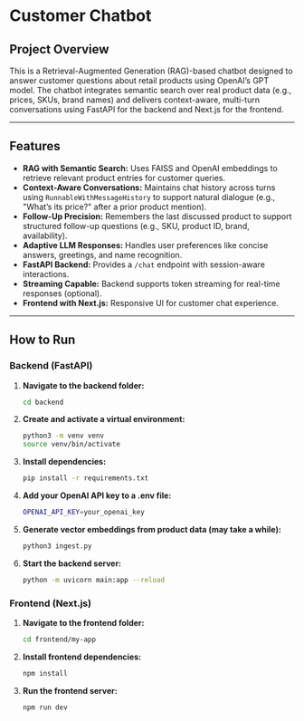 
# Customer Chatbot

## Project Overview

This is a Retrieval-Augmented Generation (RAG)-based chatbot designed to answer customer questions about retail products using OpenAI’s GPT model. The chatbot integrates semantic search over real product data (e.g., prices, SKUs, brand names) and delivers context-aware, multi-turn conversations using FastAPI for the backend and Next.js for the frontend.

---

## Features

- **RAG with Semantic Search:** Uses FAISS and OpenAI embeddings to retrieve relevant product entries for customer queries.
- **Context-Aware Conversations:** Maintains chat history across turns using `RunnableWithMessageHistory` to support natural dialogue (e.g., "What’s its price?" after a prior product mention).
- **Follow-Up Precision:** Remembers the last discussed product to support structured follow-up questions (e.g., SKU, product ID, brand, availability).
- **Adaptive LLM Responses:** Handles user preferences like concise answers, greetings, and name recognition.
- **FastAPI Backend:** Provides a `/chat` endpoint with session-aware interactions.
- **Streaming Capable:** Backend supports token streaming for real-time responses (optional).
- **Frontend with Next.js:** Responsive UI for customer chat experience.

---

## How to Run

### Backend (FastAPI)

1. **Navigate to the backend folder:**
   ```bash
   cd backend
   
2. **Create and activate a virtual environment:**
   ```bash
   python3 -m venv venv
   source venv/bin/activate

3. **Install dependencies:**
   ```bash
   pip install -r requirements.txt

4. **Add your OpenAI API key to a .env file:**
   ```bash
   OPENAI_API_KEY=your_openai_key

6. **Generate vector embeddings from product data (may take a while):**
   ```bash
   python3 ingest.py

8. **Start the backend server:**
   ```bash
   python -m uvicorn main:app --reload

### Frontend (Next.js)
1. **Navigate to the frontend folder:**
   ```bash
   cd frontend/my-app
   
2. **Install frontend dependencies:**
   ```bash
   npm install
   
4. **Run the frontend server:**
   ```bash
   npm run dev


